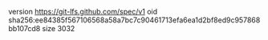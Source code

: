 version https://git-lfs.github.com/spec/v1
oid sha256:ee84385f567106568a58a7bc7c90461713efa6ea1d2bf8ed9c957868bb107cd8
size 3032
